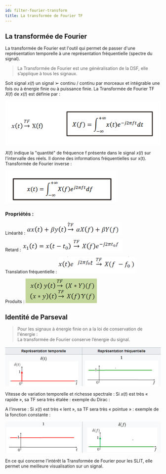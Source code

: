 ```yaml
---
id: filter-fourier-transform
title: La transformée de Fourier TF
---
```


## La transformée de Fourier
La transformée de Fourier est l'outil qui permet de passer d'une représentation temporelle à une représentation fréquentielle (spectre du signal).

> La Transformée de Fourier est une généralisation de la DSF, elle s’applique à tous les signaux.

Soit signal 𝑥(𝑡) un signal ➢ continu / continu par morceaux et intégrable une fois ou à énergie finie ou à puissance finie. La Transformée de Fourier TF 𝑋(𝑓) de 𝑥(𝑡) est définie par : 

![](assets/filter/fourier001.png)

𝑋(𝑓) indique la "quantité" de fréquence f présente dans le signal 𝑥(𝑡) sur l'intervalle des réels. Il donne des informations fréquentielles sur x(t). 
Transformée de Fourier inverse :

![](assets/filter/fourier002.png)

### Propriétés : 

Linéarité : 
![](assets/filter/fourier003.png)

Retard : 
![](assets/filter/fourier004.png)

Translation fréquentielle : 
![](assets/filter/fourier005.png)

Produits : 
![](assets/filter/fourier006.png)


## Identité de Parseval 

> Pour les signaux à énergie finie on a la loi de conservation de l'énergie : <br/>
> La transformée de Fourier conserve l’énergie du signal. 

![](assets/filter/fourier007.png)

Vitesse de variation temporelle et richesse spectrale : 
Si 𝑥(𝑡) est très « rapide », sa TF sera très étalée : exemple du Dirac : 

A l’inverse : Si 𝑥(𝑡) est très « lent », sa TF sera très « pointue » : exemple de la fonction constante :

![](assets/filter/fourier008.png)
 
En ce qui concerne l’intérêt la Transformée de Fourier pour les SLIT, elle permet une meilleure visualisation sur un signal. 
